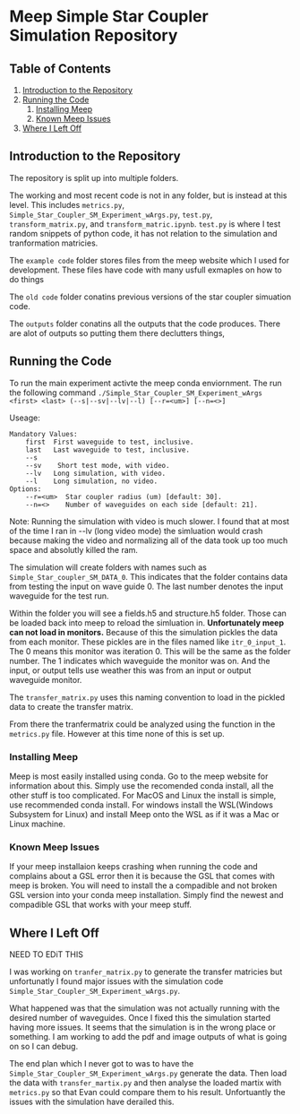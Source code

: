 # Meep Simple Star Coupler Simulation Repository

## Table of Contents
1. [Introduction to the Repository](#1)
2. [Running the Code](#2)
   1. [Installing Meep](#2.1)
   2. [Known Meep Issues](#2.2)
3. [Where I Left Off](#3)

## Introduction to the Repository <a name="1"></a>
The repository is split up into multiple folders. 

The working and most recent code is not in any folder, but is instead at this level. This includes `metrics.py`, `Simple_Star_Coupler_SM_Experiment_wArgs.py`, `test.py`, `transform_matrix.py`, and `transform_matric.ipynb`. `test.py` is where I test random snippets of python code, it has not relation to the simulation and tranformation matricies. 

The `example code` folder stores files from the meep website which I used for development. These files have code with many usfull exmaples on how to do things

The `old code` folder conatins previous versions of the star coupler simuation code. 

The `outputs` folder conatins all the outputs that the code produces. There are alot of outputs so putting them there declutters things,

## Running the Code <a name="1"></a>
To run the main experiment activte the meep conda enviornment. The run the following command `./Simple_Star_Coupler_SM_Experiment_wArgs <first> <last> (--s|--sv|--lv|--l) [--r=<um>] [--n=<>]`

Useage:
```
Mandatory Values:
    first  First waveguide to test, inclusive.
    last   Last waveguide to test, inclusive.
    --s
    --sv    Short test mode, with video.
    --lv   Long simulation, with video. 
    --l    Long simulation, no video.    
Options:
    --r=<um>  Star coupler radius (um) [default: 30].
    --n=<>    Number of waveguides on each side [default: 21].
```

Note: Running the simulation with video is much slower. I found that at most of the time I ran in --lv (long video mode) the simluation would crash because making the video and normalizing all of the data took up too much space and absolutly killed the ram.

The simulation will create folders with names such as `Simple_Star_coupler_SM_DATA_0`. This indicates that the folder contains data from testing the input on wave guide 0. The last number denotes the input waveguide for the test run. 

Within the folder you will see a fields.h5 and structure.h5 folder. Those can be loaded back into meep to reload the simluation in. **Unfortunately meep can not load in monitors.** Because of this the simulation pickles the data from each monitor. These pickles are in the files named like `itr_0_input_1`. The 0 means this monitor was iteration 0. This will be the same as the folder number. The 1 indicates which waveguide the monitor was on. And the input, or output tells use weather this was from an input or output waveguide monitor.

The `transfer_matrix.py` uses this naming convention to load in the pickled data to create the transfer matrix. 

From there the tranfermatrix could be analyzed using the function in the `metrics.py` file. However at this time none of this is set up. 


### Installing Meep <a name="2.1"></a>
Meep is most easily installed using conda. Go to the meep website for information about this. Simply use the recomended conda install, all the other stuff is too complicated. For MacOS and Linux the install is simple, use recommended conda install. For windows install the WSL(Windows Subsystem for Linux) and install Meep onto the WSL as if it was a Mac or Linux machine.

### Known Meep Issues <a name="2.2"></a>
If your meep installaion keeps crashing when running the code and complains about a GSL error then it is because the GSL that comes with meep is broken. You will need to install the a compadible and not broken GSL version into your conda meep installation. Simply find the newest and compadible GSL that works with your meep stuff. 

## Where I Left Off <a name="3"></a>

NEED TO EDiT THIS

I was working on `tranfer_matrix.py` to generate the transfer matricies but unfortunatly I found major issues with the simulation code `Simple_Star_Coupler_SM_Experiment_wArgs.py`. 

What happened was that the simulation was not actually running with the desired number of waveguides. Once I fixed this the simulation started having more issues. It seems that the simulation is in the wrong place or something. I am working to add the pdf and image outputs of what is going on so I can debug. 

The end plan which I never got to was to have the `Simple_Star_Coupler_SM_Experiment_wArgs.py` generate the data. Then load the data with `transfer_martix.py` and then analyse the loaded martix with `metrics.py` so that Evan could compare them to his result. Unfortuantly the issues with the simulation have derailed this. 